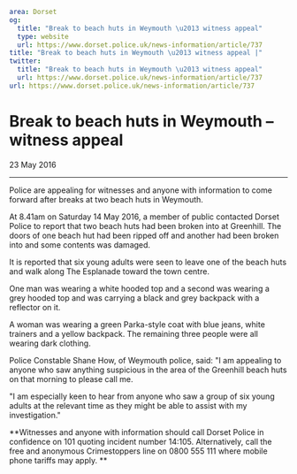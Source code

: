 ```yaml
area: Dorset
og:
  title: "Break to beach huts in Weymouth \u2013 witness appeal"
  type: website
  url: https://www.dorset.police.uk/news-information/article/737
title: "Break to beach huts in Weymouth \u2013 witness appeal |"
twitter:
  title: "Break to beach huts in Weymouth \u2013 witness appeal"
  url: https://www.dorset.police.uk/news-information/article/737
url: https://www.dorset.police.uk/news-information/article/737
```

# Break to beach huts in Weymouth – witness appeal

23 May 2016

* * *

Police are appealing for witnesses and anyone with information to come forward after breaks at two beach huts in Weymouth.

At 8.41am on Saturday 14 May 2016, a member of public contacted Dorset Police to report that two beach huts had been broken into at Greenhill.
The doors of one beach hut had been ripped off and another had been broken into and some contents was damaged.

It is reported that six young adults were seen to leave one of the beach huts and walk along The Esplanade toward the town centre.

One man was wearing a white hooded top and a second was wearing a grey hooded top and was carrying a black and grey backpack with a reflector on it.

A woman was wearing a green Parka-style coat with blue jeans, white trainers and a yellow backpack. The remaining three people were all wearing dark clothing.

Police Constable Shane How, of Weymouth police, said: "I am appealing to anyone who saw anything suspicious in the area of the Greenhill beach huts on that morning to please call me.

"I am especially keen to hear from anyone who saw a group of six young adults at the relevant time as they might be able to assist with my investigation."

**Witnesses and anyone with information should call Dorset Police in confidence on 101 quoting incident number 14:105. Alternatively, call the free and anonymous Crimestoppers line on 0800 555 111 where mobile phone tariffs may apply.
**

